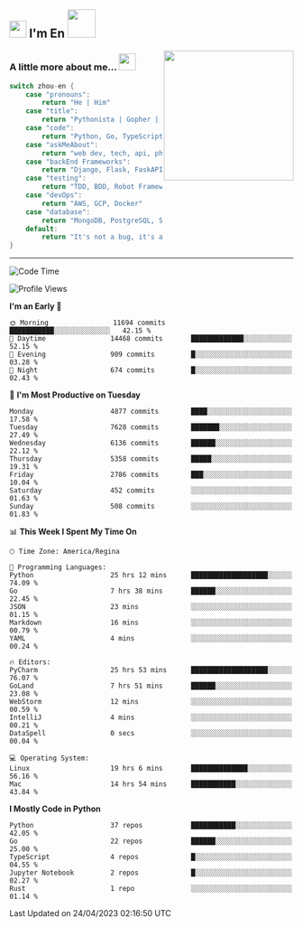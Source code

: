 <h2><img src="https://emojis.slackmojis.com/emojis/images/1531849430/4246/blob-sunglasses.gif?1531849430" width="30"/> I'm En <img src="https://media.giphy.com/media/12oufCB0MyZ1Go/giphy.gif" width="50"></h2>
<img align='right' src="https://media.giphy.com/media/M9gbBd9nbDrOTu1Mqx/giphy.gif" width="230">


### A little more about me... <img src="https://media.giphy.com/media/WUlplcMpOCEmTGBtBW/giphy.gif" width="30">  
<!--
```javascript
const zhou-en = {
    pronouns: "He" | "Him",
    title: "Pythonista" | "Gopher" | "Rustacean",
    code: ["Python", "Go", "Rust", "TypeScript"],
    askMeAbout: ["web dev", "tech", "app dev", "photography"],
    technologies: {
        backEnd: {
            python: ["Django", "Flask", "FaskAPI"],
            go: []
        },
        scraping: ["selenium", "scrapy", "spider"],
        testing: ["Robot Framework"],
        devOps: ["AWS", "Docker", "GCP", "Nginx"],
        databases: ["mongo", "postgresql", "sqlite"],
        misc: ["Firebase", "Heroku"]
    },
    architecture: ["Event Driven Architecture", "Microservices"],
    currentFocus: ["Temporal", "Rust"],
    funFact: "It's not a bug, it's a feature!"
};
```
  -->

```go
switch zhou-en {
    case "pronouns":
        return "He | Him"
    case "title":
        return "Pythonista | Gopher | Rustacean"
    case "code":
        return "Python, Go, TypeScript, Rust"
    case "askMeAbout":
        return "web dev, tech, api, photography, basketball"
    case "backEnd Frameworks":
        return "Django, Flask, FaskAPI, Temporal"
    case "testing":
        return "TDD, BDD, Robot Framework, pytest"
    case "devOps":
        return "AWS, GCP, Docker"
    case "database":
        return "MongoDB, PostgreSQL, Sqlit"
    default:
        return "It's not a bug, it's a feature!"
}
```




---
<!--START_SECTION:waka-->
![Code Time](http://img.shields.io/badge/Code%20Time-625%20hrs%2020%20mins-blue)

![Profile Views](http://img.shields.io/badge/Profile%20Views-19-blue)

**I'm an Early 🐤** 

```text
🌞 Morning                11694 commits       ███████████░░░░░░░░░░░░░░   42.15 % 
🌆 Daytime                14468 commits       █████████████░░░░░░░░░░░░   52.15 % 
🌃 Evening                909 commits         █░░░░░░░░░░░░░░░░░░░░░░░░   03.28 % 
🌙 Night                  674 commits         █░░░░░░░░░░░░░░░░░░░░░░░░   02.43 % 
```
📅 **I'm Most Productive on Tuesday** 

```text
Monday                   4877 commits        ████░░░░░░░░░░░░░░░░░░░░░   17.58 % 
Tuesday                  7628 commits        ███████░░░░░░░░░░░░░░░░░░   27.49 % 
Wednesday                6136 commits        ██████░░░░░░░░░░░░░░░░░░░   22.12 % 
Thursday                 5358 commits        █████░░░░░░░░░░░░░░░░░░░░   19.31 % 
Friday                   2786 commits        ███░░░░░░░░░░░░░░░░░░░░░░   10.04 % 
Saturday                 452 commits         ░░░░░░░░░░░░░░░░░░░░░░░░░   01.63 % 
Sunday                   508 commits         ░░░░░░░░░░░░░░░░░░░░░░░░░   01.83 % 
```


📊 **This Week I Spent My Time On** 

```text
🕑︎ Time Zone: America/Regina

💬 Programming Languages: 
Python                   25 hrs 12 mins      ███████████████████░░░░░░   74.09 % 
Go                       7 hrs 38 mins       ██████░░░░░░░░░░░░░░░░░░░   22.45 % 
JSON                     23 mins             ░░░░░░░░░░░░░░░░░░░░░░░░░   01.15 % 
Markdown                 16 mins             ░░░░░░░░░░░░░░░░░░░░░░░░░   00.79 % 
YAML                     4 mins              ░░░░░░░░░░░░░░░░░░░░░░░░░   00.24 % 

🔥 Editors: 
PyCharm                  25 hrs 53 mins      ███████████████████░░░░░░   76.07 % 
GoLand                   7 hrs 51 mins       ██████░░░░░░░░░░░░░░░░░░░   23.08 % 
WebStorm                 12 mins             ░░░░░░░░░░░░░░░░░░░░░░░░░   00.59 % 
IntelliJ                 4 mins              ░░░░░░░░░░░░░░░░░░░░░░░░░   00.21 % 
DataSpell                0 secs              ░░░░░░░░░░░░░░░░░░░░░░░░░   00.04 % 

💻 Operating System: 
Linux                    19 hrs 6 mins       ██████████████░░░░░░░░░░░   56.16 % 
Mac                      14 hrs 54 mins      ███████████░░░░░░░░░░░░░░   43.84 % 
```

**I Mostly Code in Python** 

```text
Python                   37 repos            ███████████░░░░░░░░░░░░░░   42.05 % 
Go                       22 repos            ██████░░░░░░░░░░░░░░░░░░░   25.00 % 
TypeScript               4 repos             █░░░░░░░░░░░░░░░░░░░░░░░░   04.55 % 
Jupyter Notebook         2 repos             █░░░░░░░░░░░░░░░░░░░░░░░░   02.27 % 
Rust                     1 repo              ░░░░░░░░░░░░░░░░░░░░░░░░░   01.14 % 
```




 Last Updated on 24/04/2023 02:16:50 UTC
<!--END_SECTION:waka-->
